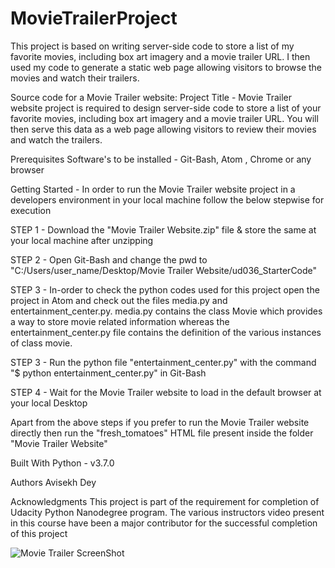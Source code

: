 # MovieTrailerProject
This project is based on writing server-side code to store a list of my favorite movies, including box art imagery and a movie trailer URL.
I then used my code to generate a static web page allowing visitors to browse the movies and watch their trailers.

Source code for a Movie Trailer website:
Project Title - Movie Trailer website project is required to design server-side code to store a list of your favorite movies, 
including box art imagery and a movie trailer URL. You will then serve this data as a web page allowing visitors to review their movies 
and watch the trailers.

Prerequisites Software's to be installed - Git-Bash, Atom , Chrome or any browser

Getting Started - In order to run the Movie Trailer website project in a developers environment in your local machine follow the below stepwise for execution

STEP 1 - Download the "Movie Trailer Website.zip" file & store the same at your local machine after unzipping

STEP 2 - Open Git-Bash and change the pwd to "C:/Users/user_name/Desktop/Movie Trailer Website/ud036_StarterCode"

STEP 3 - In-order to check the python codes used for this project open the project in Atom and check out the files media.py and entertainment_center.py. media.py contains the class Movie which provides a way to store movie related information whereas the entertainment_center.py file contains the definition of the various instances of class movie.

STEP 3 - Run the python file "entertainment_center.py" with the command "$ python entertainment_center.py" in Git-Bash

STEP 4 - Wait for the Movie Trailer website to load in the default browser at your local Desktop

Apart from the above steps if you prefer to run the Movie Trailer website directly then run the "fresh_tomatoes" HTML file present inside the folder "Movie Trailer Website"

Built With Python - v3.7.0

Authors Avisekh Dey

Acknowledgments This project is part of the requirement for completion of Udacity Python Nanodegree program. The various instructors video present in this course have been a major contributor for the successful completion of this project

![Movie Trailer ScreenShot](https://user-images.githubusercontent.com/46341508/64031900-62930780-cb17-11e9-84fe-3f7f96e32e91.JPG)
